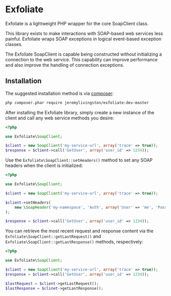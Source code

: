 # Exfoliate

Exfoliate is a lightweight PHP wrapper for the core SoapClient class.

This library exists to make interactions with SOAP-based web services less painful. Exfoliate wraps SOAP exceptions in
logical event-based exception classes.

The Exfoliate SoapClient is capable being constructed without initializing a connection to the web service. This capability
can improve performance and also improve the handling of connection exceptions.

## Installation

The suggested installation method is via [composer](https://getcomposer.org/):

```sh
php composer.phar require jeremylivingston/exfoliate:dev-master
```

After installing the Exfoliate library, simply create a new instance of the client and call any web service methods you desire:

```php
<?php

use Exfoliate\SoapClient;

$client = new SoapClient('my-service-url', array('trace' => true));
$response = $client->call('GetUser', array('user_id' => 1234));

```

Use the `Exfoliate\SoapClient::setHeaders()` method to set any SOAP headers when the client is initialized:

```php
<?php

use Exfoliate\SoapClient;

$client = new SoapClient('my-service-url', array('trace' => true));

$client->setHeaders(
    new \SoapHeader('my-namespace', 'Auth', array('User' => 'me', 'Password' => 'pw'))
);

$response = $client->call('GetUser', array('user_id' => 1234));

```

You can retrieve the most recent request and response content via the `Exfoliate\SoapClient::getLastRequest()` and
`Exfoliate\SoapClient::getLastResponse()` methods, respectively:

```php
<?php

use Exfoliate\SoapClient;

$client = new SoapClient('my-service-url', array('trace' => true));
$response = $client->call('GetUser', array('user_id' => 1234));

$lastRequest = $client->getLastRequest();
$lastResponse = $clinet->getLastResponse();

```